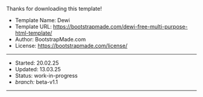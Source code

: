 Thanks for downloading this template!

+ Template Name: Dewi
+ Template URL: https://bootstrapmade.com/dewi-free-multi-purpose-html-template/
+ Author: BootstrapMade.com
+ License: https://bootstrapmade.com/license/
---

- Started:  20.02.25
- Updated:  13.03.25
- Status:   work-in-progress
- _branch:_ beta-v1.1
---
